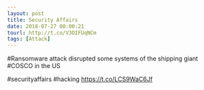 ```yaml
---
layout: post
title: Security Affairs
date: 2018-07-27 00:00:21
tourl: http://t.co/V3OIFUqNCm
tags: [Attack]
---
```

#Ransomware attack disrupted some systems of the shipping giant #COSCO in the US

#securityaffairs #hacking https://t.co/LCS9WaC6Jf